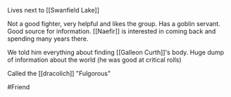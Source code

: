 Lives next to [[Swanfield Lake]]

Not a good fighter, very helpful and likes the group.  Has a goblin servant.  Good source for information.  [[Naefir]] is interested in coming back and spending many years there.

We told him everything about finding [[Galleon Curth]]'s body.  Huge dump of information about the world (he was good at critical rolls)

Called the [[dracolich]]  "Fulgorous"

#Friend